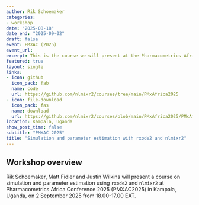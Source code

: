 ```yaml
---
author: Rik Schoemaker
categories:
- workshop
date: "2025-08-18"
date_end: "2025-09-02"
draft: false
event: PMXAC (2025)
event_url: 
excerpt: This is the course we will present at the Pharmacometrics Africa Conference 2025 in Kampala, Uganda.
featured: true
layout: single
links:
- icon: github
  icon_pack: fab
  name: code
  url: https://github.com/nlmixr2/courses/tree/main/PMxAfrica2025
- icon: file-download
  icon_pack: fas
  name: download
  url: https://github.com/nlmixr2/courses/blob/main/PMxAfrica2025/PMxAfrica2025.zip
location: Kampala, Uganda
show_post_time: false
subtitle: "PMXAC 2025"
title: "Simulation and parameter estimation with rxode2 and nlmixr2"
---
```


## Workshop overview 

Rik Schoemaker, Matt Fidler and Justin Wilkins will present a course on simulation and parameter estimation using `rxode2` and `nlmixr2` at Pharmacometrics Africa Conference 2025 (PMXAC2025) in Kampala, Uganda, on 2 September 2025 from 18.00-17.00 EAT. 

